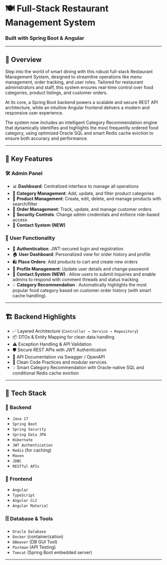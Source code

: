 
# 🍽️ Full-Stack Restaurant Management System  
### Built with **Spring Boot** & **Angular**

---

## 📖 Overview  
Step into the world of smart dining with this robust full-stack Restaurant Management System, designed to streamline operations like menu management, order tracking, and user roles.
Tailored for restaurant administrators and staff, this system ensures real-time control over food categories, product listings, and customer orders.

At its core, a Spring Boot backend powers a scalable and secure REST API architecture, while an intuitive Angular frontend delivers a modern and responsive user experience.

The system now includes an intelligent Category Recommendation engine that dynamically identifies and highlights the most frequently ordered food category, using optimized Oracle SQL and smart Redis cache eviction to ensure both accuracy and performance.

---

## 🔑 Key Features

### 🛠️ Admin Panel
- 📊 **Dashboard**: Centralized interface to manage all operations  
- 🍱 **Category Management**: Add, update, and filter product categories  
- 🍔 **Product Management**: Create, edit, delete, and manage products with search/filter  
- 🧾 **Order Management**: Track, update, and manage customer orders  
- 🔐 **Security Controls**: Change admin credentials and enforce role-based access
- 📨 **Contact System (NEW)**

### 🙋 User Functionality
- 🔑 **Authentication**: JWT-secured login and registration  
- 🏠 **User Dashboard**: Personalized view for order history and profile  
- 🛍️ **Place Orders**: Add products to cart and create new orders  
- 📝 **Profile Management**: Update user details and change password
- 📨 **Contact System (NEW)** : Allow users to submit inquiries and enable admins to respond with comment threads and status tracking
- 💡 **Category Recommendation** : Automatically highlights the most popular food category based on customer order history (with smart cache handling).
---

## 🏗️ Backend Highlights
- ✅ Layered Architecture (`Controller → Service → Repository`)  
- 📦 DTOs & Entity Mapping for clean data handling  
- ⚠️ Exception Handling & API Validation  
- 🛡️ Secure REST APIs with JWT Authentication  
- 📘 API Documentation via Swagger / OpenAPI  
- 🧹 Clean Code Practices and modular services
- 💡 Smart Category Recommendation with Oracle-native SQL and conditional Redis cache eviction

---

## 🧰 Tech Stack

### 🔧 Backend
- `Java 17`
- `Spring Boot`
- `Spring Security`
- `Spring Data JPA`
- `Hibernate`
- `JWT Authentication`
- `Redis` (for caching)
- `Maven`
- `JDBC`
- `RESTful APIs`

### 🎨 Frontend
- `Angular`
- `TypeScript`
- `Angular CLI`
- `Angular Material`

### 🗄️ Database & Tools
- `Oracle Database`
- `Docker` (containerization)
- `DBeaver` (DB GUI Tool)
- `Postman` (API Testing)
- `Tomcat` (Spring Boot embedded server)

---
